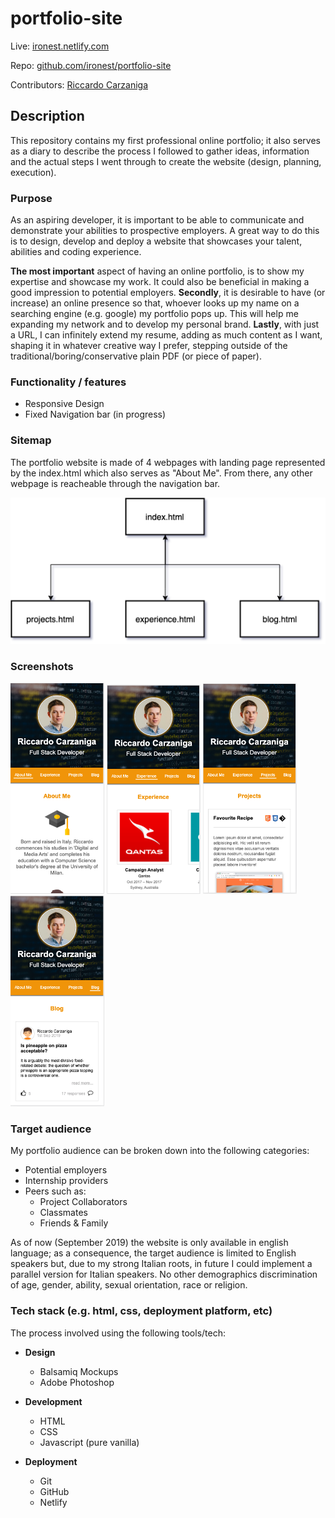 # portfolio-site

Live: [ironest.netlify.com](https://ironest.netlify.com)

Repo: [github.com/ironest/portfolio-site](https://github.com/ironest/portfolio-site)

Contributors: [Riccardo Carzaniga](https://github.com/ironest)

## Description

This repository contains my first professional online portfolio; it also serves as a diary to describe the process I followed to gather ideas, information and the actual steps I went through to create the website (design, planning, execution).

### Purpose

As an aspiring developer, it is important to be able to communicate and demonstrate your abilities to prospective employers. A great way to do this is to design, develop and deploy a website that showcases your talent, abilities and coding experience.

**The most important** aspect of having an online portfolio, is to show my expertise and showcase my work. It could also be beneficial in making a good impression to potential employers.
**Secondly**, it is desirable to have (or increase) an online presence so that, whoever looks up my name on a searching engine (e.g. google) my portfolio pops up. This will help me expanding my network and to develop my personal brand.
**Lastly**, with just a URL, I can infinitely extend my resume, adding as much content as I want, shaping it in whatever creative way I prefer, stepping outside of the traditional/boring/conservative plain PDF (or piece of paper).

### Functionality / features

  * Responsive Design
  * Fixed Navigation bar (in progress)

### Sitemap

The portfolio website is made of 4 webpages with landing page represented by the index.html which also serves as "About Me".
From there, any other webpage is reacheable through the navigation bar.

![Sitemap](./docs/sitemap.png "Diagram showing the Site Map")

### Screenshots

<img src="./docs/screenshot_index.png" alt="Screenshot of the index webpage" width="150" />
<img src="./docs/screenshot_experience.png" alt="Screenshot of the experience webpage" width="150" />
<img src="./docs/screenshot_projects.png" alt="Screenshot of the projects webpage" width="150" />
<img src="./docs/screenshot_blog.png" alt="Screenshot of the blog webpage" width="150" />

### Target audience

My portfolio audience can be broken down into the following categories:
 * Potential employers
 * Internship providers
 * Peers such as:
    * Project Collaborators
    * Classmates
    * Friends & Family

As of now (September 2019) the website is only available in english language; as a consequence, the target audience is limited to English speakers but, due to my strong Italian roots, in future I could implement a parallel version for Italian speakers. No other demographics discrimination of age, gender, ability, sexual orientation, race or religion.

### Tech stack (e.g. html, css, deployment platform, etc)

The process involved using the following tools/tech:

  * **Design**
     * Balsamiq Mockups
     * Adobe Photoshop

  * **Development**
     * HTML
     * CSS
     * Javascript (pure vanilla)

  * **Deployment**
     * Git 
     * GitHub
     * Netlify
